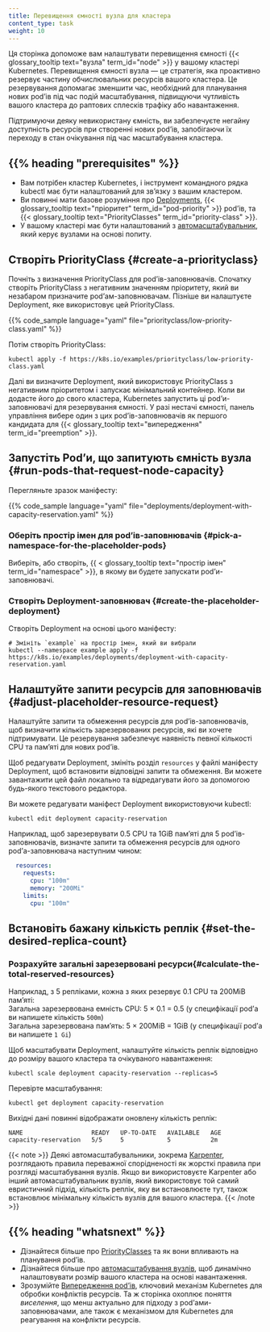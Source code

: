 ```yaml
---
title: Перевищення ємності вузла для кластера
content_type: task
weight: 10
---
```


<!-- overview -->

Ця сторінка допоможе вам налаштувати перевищення ємності {{< glossary_tooltip text="вузла" term_id="node" >}} у вашому кластері Kubernetes. Перевищення ємності вузла — це стратегія, яка проактивно резервує частину обчислювальних ресурсів вашого кластера. Це резервування допомагає зменшити час, необхідний для планування нових podʼів під час подій масштабування, підвищуючи чутливість вашого кластера до раптових сплесків трафіку або навантаження.

Підтримуючи деяку невикористану ємність, ви забезпечуєте негайну доступність ресурсів при створенні нових podʼів, запобігаючи їх переходу в стан очікування під час масштабування кластера.

## {{% heading "prerequisites" %}}

- Вам потрібен кластер Kubernetes, і інструмент командного рядка kubectl має бути налаштований для звʼязку з вашим кластером.
- Ви повинні мати базове розуміння про [Deployments](/docs/concepts/workloads/controllers/deployment/), {{< glossary_tooltip text="пріоритет" term_id="pod-priority" >}} podʼів, та {{< glossary_tooltip text="PriorityClasses" term_id="priority-class" >}}.
- У вашому кластері має бути налаштований з [автомасштабувальник](/docs/concepts/cluster-administration/cluster-autoscaling/), який керує вузлами на основі попиту.

<!-- steps -->

## Створіть PriorityClass {#create-a-priorityclass}

Почніть з визначення PriorityClass для podʼів-заповнювачів. Спочатку створіть PriorityClass з негативним значенням пріоритету, який ви незабаром призначите podʼам-заповнювачам. Пізніше ви налаштуєте Deployment, яке використовує цей PriorityClass.

{{% code_sample language="yaml" file="priorityclass/low-priority-class.yaml" %}}

Потім створіть PriorityClass:

```shell
kubectl apply -f https://k8s.io/examples/priorityclass/low-priority-class.yaml
```

Далі ви визначите Deployment, який використовує PriorityClass з негативним пріоритетом і запускає мінімальний контейнер. Коли ви додасте його до свого кластера, Kubernetes запустить ці podʼи-заповнювачі для резервування ємності. У разі нестачі ємності, панель управління вибере один з цих podʼів-заповнювачів як першого кандидата для {{< glossary_tooltip text="випередження" term_id="preemption" >}}.

## Запустіть Podʼи, що запитують ємність вузла {#run-pods-that-request-node-capacity}

Перегляньте зразок маніфесту:

{{% code_sample language="yaml" file="deployments/deployment-with-capacity-reservation.yaml" %}}

### Оберіть простір імен для podʼів-заповнювачів {#pick-a-namespace-for-the-placeholder-pods}

Виберіть, або створіть, {{ < glossary_tooltip text="простір імен" term_id="namespace" >}}, в якому ви будете запускати podʼи-заповнювачі.

### Створіть Deployment-заповнювач {#create-the-placeholder-deployment}

Створіть Deployment на основі цього маніфесту:

```shell
# Змініть `example` на простір імен, який ви вибрали
kubectl --namespace example apply -f https://k8s.io/examples/deployments/deployment-with-capacity-reservation.yaml
```

## Налаштуйте запити ресурсів для заповнювачів {#adjust-placeholder-resource-request}

Налаштуйте запити та обмеження ресурсів для podʼів-заповнювачів, щоб визначити кількість зарезервованих ресурсів, які ви хочете підтримувати. Це резервування забезпечує наявність певної кількості CPU та памʼяті для нових podʼів.

Щоб редагувати Deployment, змініть розділ `resources` у файлі маніфесту Deployment, щоб встановити відповідні запити та обмеження. Ви можете завантажити цей файл локально та відредагувати його за допомогою будь-якого текстового редактора.

Ви можете редагувати маніфест Deployment використовуючи kubectl:

```shell
kubectl edit deployment capacity-reservation
```

Наприклад, щоб зарезервувати 0.5 CPU та 1GiB памʼяті для 5 podʼів-заповнювачів, визначте запити та обмеження ресурсів для одного podʼа-заповнювача наступним чином:

```yaml
  resources:
    requests:
      cpu: "100m"
      memory: "200Mi"
    limits:
      cpu: "100m"
```

## Встановіть бажану кількість реплік {#set-the-desired-replica-count}

### Розрахуйте загальні зарезервовані ресурси{#calculate-the-total-reserved-resources}

<!-- пробіли в кінці рядків в наступних абзацах треба зберегти -->
Наприклад, з 5 репліками, кожна з яких резервує 0.1 CPU та 200MiB памʼяті:  
Загальна зарезервована емність CPU: 5 × 0.1 = 0.5 (у специфікації podʼа ви напишете кількість `500m`)  
Загальна зарезервована памʼять: 5 × 200MiB = 1GiB (у специфікації podʼа ви напишете `1 Gi`)  

Щоб масштабувати Deployment, налаштуйте кількість реплік відповідно до розміру вашого кластера та очікуваного навантаження:

```shell
kubectl scale deployment capacity-reservation --replicas=5
```

Перевірте масштабування:

```shell
kubectl get deployment capacity-reservation
```

Вихідні дані повинні відображати оновлену кількість реплік:

```none
NAME                   READY   UP-TO-DATE   AVAILABLE   AGE
capacity-reservation   5/5     5            5           2m
```

{{< note >}}
Деякі автомасштабувальники, зокрема [Karpenter](/docs/concepts/cluster-administration/cluster-autoscaling/#autoscaler-karpenter), розглядають правила переважної спорідненості як жорсткі правила при розгляді масштабування вузлів. Якщо ви використовуєте Karpenter або інший автомасштабувальник вузлів, який використовує той самий евристичний підхід, кількість реплік, яку ви встановлюєте тут, також встановлює мінімальну кількість вузлів для вашого кластера.
{{< /note >}}

## {{% heading "whatsnext" %}}

- Дізнайтеся більше про [PriorityClasses](/docs/concepts/scheduling-eviction/pod-priority-preemption/#priorityclass) та як вони впливають на планування podʼів.
- Дізнайтеся більше про [автомасштабування вузлів](/docs/concepts/cluster-administration/cluster-autoscaling/), щоб динамічно налаштовувати розмір вашого кластера на основі навантаження.
- Зрозумійте [Випередження podʼів](/docs/concepts/scheduling-eviction/pod-priority-preemption/), ключовий механізм Kubernetes для обробки конфліктів ресурсів. Та ж сторінка охоплює поняття _виселення_, що менш актуально для підходу з podʼами-заповнювачами, але також є механізмом для Kubernetes для реагування на конфлікти ресурсів.
